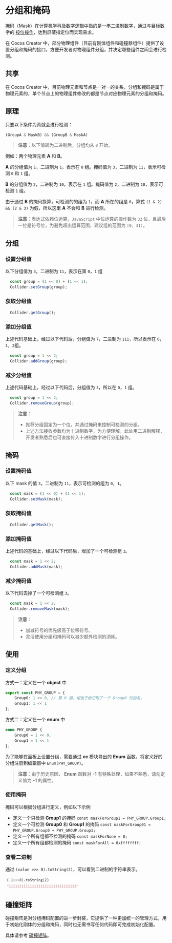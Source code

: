 # 分组和掩码

掩码（Mask）在计算机学科及数字逻辑中指的是一串二进制数字，通过与目标数字的 [按位操作](https://www.w3school.com.cn/js/js_bitwise.asp)，达到屏蔽指定位而实现需求。

在 Cocos Creator 中，部分物理组件（目前有刚体组件和碰撞器组件）提供了设置分组和掩码的接口，方便开发者对物理组件分组，并决定哪些组件之间会进行检测。

## 共享

在 Cocos Creator 中，目前物理元素和节点是一对一的关系，分组和掩码是属于物理元素的，单个节点上的物理组件修改的都是节点对应物理元素的分组和掩码。

## 原理

只要以下条件为真就会进行检测：

```ts
(GroupA & MaskB) && (GroupB & MaskA)
```

> **注意**：以下值转为二进制后，分组均从 `0` 开始。

例如：两个物理元素 **A** 和 **B**。

**A** 的分组值为 `1`，二进制为 `1`，表示在 `0` 组。掩码值为 `3`，二进制为 `11`，表示可检测 `0` 和 `1` 组。

**B** 的分组值为 `2`，二进制为 `10`，表示在 `1` 组。掩码值为 `2`，二进制为 `10`，表示可检测 `1` 组。

由于通过 **B** 的掩码换算，可检测的的组为 `1`，而 **A** 所在的组是 `0`，算式 `(1 & 2) && (2 & 3)` 为假，所以这里 **A** 不会和 **B** 进行检测。

> **注意**：表达式依赖位运算，`JavaScript` 中位运算的操作数为 `32` 位，且最后一位是符号位，为避免超出运算范围，建议组的范围为 `[0, 31)`。

## 分组

### 设置分组值

以下分组值为 `3`，二进制为 `11`，表示在第 `0`，`1` 组

```ts
  const group = (1 << 0) + (1 << 1);
  Collider.setGroup(group);
```

### 获取分组值

```ts
  Collider.getGroup();
```

### 添加分组值

上述代码基础上，经过以下代码后，分组值为 `7`，二进制为 `111`，所以表示在 `0`，`1`，`2`组。

```ts
  const group = 1 << 2;
  Collider.addGroup(group);
```

### 减少分组值

上述代码基础上，经过以下代码后，分组值为 `3`，所以在 `0`，`1` 组。

```ts
  const group = 1 << 2;
  Collider.removeGroup(group);
```

> **注意**：
> - 推荐分组固定为一个位，并通过掩码来控制可检测的分组。
> - 上述方法接收参数均为十进制数字，为方便理解，此处用二进制解释，开发者熟悉后也可直接传入十进制数字进行分组操作。

## 掩码

### 设置掩码值

以下 mask 的值 `3`，二进制为 `11`，表示可检测的组为 `0`，`1`。

```ts
  const mask = (1 << 0) + (1 << 1);
  Collider.setMask(mask);
```

### 获取掩码值

```ts
  Collider.getMask();
```

### 添加掩码值

上述代码的基础上，经过以下代码后，增加了一个可检测组 `3`。

```ts
  const mask = 1 << 2;
  Collider.addMask(mask);
```

### 减少掩码值

以下代码去掉了一个可检测组 `3`。

```ts
  const mask = 1 << 2;
  Collider.removeMask(mask);
```

> **注意**：
> - 加减符号的优先级高于位移符号。
> - 灵活使用分组和掩码可以减少额外检测的消耗。

## 使用

### 定义分组

方式一：定义在一个 **object** 中

```ts
export const PHY_GROUP = {
    Group0: 1 << 0, // 第 0 组，相当于给它取了一个 Group0 的别名。
    Group1: 1 << 1
};
```

方式二：定义在一个 **enum** 中

```ts
enum PHY_GROUP {
    Group0 = 1 << 0,
    Group1 = 1 << 1
};
```

为了能够在面板上设置分组，需要通过 **cc** 模块导出的 **Enum** 函数，将定义好的分组注册到编辑器中 `Enum(PHY_GROUP)`。

> **注意**：由于历史原因， **Enum** 函数对 **-1** 有特殊处理，如果不熟悉，请勿定义值为 **-1** 的属性。

### 使用掩码

掩码可以根据分组进行定义，例如以下示例

- 定义一个只检测 **Group1** 的掩码 `const maskForGroup1 = PHY_GROUP.Group1;`
- 定义一个可检测 **Group0** 和 **Group1** 的掩码 `const maskForGroup01 = PHY_GROUP.Group0 + PHY_GROUP.Group1;`
- 定义一个所有组都不检测的掩码 `const maskForNone = 0;`
- 定义一个所有组都检测的掩码 `const maskForAll = 0xffffffff;`

### 查看二进制

通过 `(value >>> 0).toString(2)`，可以看到二进制的字符串表示。

![查看二进制](img/mask-all.jpg)

## 碰撞矩阵

碰撞矩阵是对分组掩码配置的进一步封装，它提供了一种更加统一的管理方式，用于初始化刚体的分组和掩码，同时也无需书写任何代码即可完成初始化配置。

具体请参考 [碰撞矩阵](physics-configs.md#%E7%A2%B0%E6%92%9E%E7%9F%A9%E9%98%B5)。
